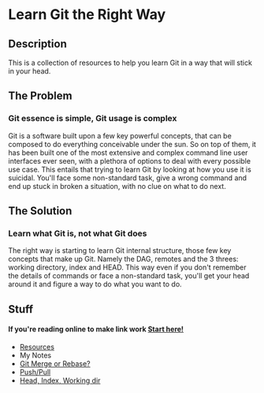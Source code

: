 # Learn Git the Right Way

## Description
This is a collection of resources to help you learn Git in a way that will stick
in your head.

## The Problem
### Git essence is simple, Git usage is complex
Git is a software built upon a few key powerful concepts, that can be composed to
do everything conceivable under the sun. So on top of them, it has been built
one of the most extensive and complex command line user interfaces ever seen,
with a plethora of options to deal with every possible use case. This entails
that trying to learn Git by looking at how you use it is suicidal. You'll face
some non-standard task, give a wrong command and end up stuck in broken a
situation, with no clue on what to do next.


## The Solution
### Learn what Git is, not what Git does
The right way is starting to learn Git internal structure, those few key
concepts that make up Git. Namely the DAG, remotes and the 3 threes: working
directory, index and HEAD. This way even if you don't remember the details of
commands or face a non-standard task, you'll get your head around it and figure
a way to do what you want to do.

## Stuff
#### If you're reading online to make link work [Start here!](https://github.com/fgalassi/learn-git-the-right-way/blob/master/README.md)
* [Resources](Resources.md)
* My Notes
 * [Git Merge or Rebase?](notes/Merge_or_rebase.md)
 * [Push/Pull](notes/Push_pull.md)
 * [Head, Index, Working dir](notes/Head_index_working_dir.md)
